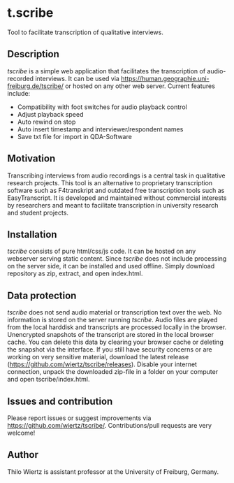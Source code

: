 # t.scribe
Tool to facilitate transcription of qualitative interviews.

## Description
_tscribe_ is a simple web application that facilitates the transcription of audio-recorded interviews. It can be used via https://human.geographie.uni-freiburg.de/tscribe/ or hosted on any other web server. Current features include:
* Compatibility with foot switches for audio playback control
* Adjust playback speed
* Auto rewind on stop
* Auto insert timestamp and interviewer/respondent names
* Save txt file for import in QDA-Software

## Motivation
Transcribing interviews from audio recordings is a central task in qualitative research projects. This tool is an alternative to proprietary transcription software such as F4transkript and outdated free transcription tools such as EasyTranscript. It is developed and maintained without commercial interests by researchers and meant to facilitate transcription in university research and student projects.

## Installation
_tscribe_ consists of pure html/css/js code. It can be hosted on any webserver serving static content. Since _tscribe_ does not include processing on the server side, it can be installed and used offline. Simply download repository as zip, extract, and open index.html.

## Data protection
_tscribe_ does not send audio material or transcription text over the web. No information is stored on the server running _tscribe_. Audio files are played from the local harddisk and transcripts are processed locally in the browser. Unencrypted snapshots of the transcript are stored in the local browser cache. You can delete this data by clearing your browser cache or deleting the snapshot via the interface. If you still have security concerns or are working on very sensitive material, download the latest release (https://github.com/wiertz/tscribe/releases). Disable your internet connection, unpack the downloaded zip-file in a folder on your computer and open tscribe/index.html.

## Issues and contribution
Please report issues or suggest improvements via https://github.com/wiertz/tscribe/. Contributions/pull requests are very welcome!

## Author
Thilo Wiertz is assistant professor at the University of Freiburg, Germany.
